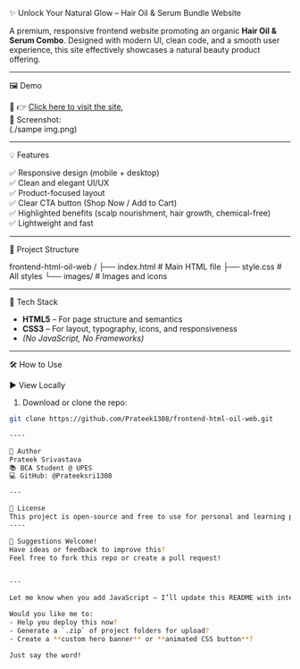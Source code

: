  ✨ Unlock Your Natural Glow – Hair Oil & Serum Bundle Website

A premium, responsive frontend website promoting an organic **Hair Oil & Serum Combo**. Designed with modern UI, clean code, and a smooth user experience, this site effectively showcases a natural beauty product offering.

---

 🖼️ Demo

🔗 👉 [Click here to visit the site](https://Prateeksri1308.github.io/frontend-html-oil-web/),  
📸 Screenshot:  
(./sampe img.png)


---

 💡 Features

✅ Responsive design (mobile + desktop)  
✅ Clean and elegant UI/UX  
✅ Product-focused layout  
✅ Clear CTA button (Shop Now / Add to Cart)  
✅ Highlighted benefits (scalp nourishment, hair growth, chemical-free)  
✅ Lightweight and fast

---

 📁 Project Structure

frontend-html-oil-web /
├── index.html # Main HTML file
├── style.css # All styles
└── images/ # Images and icons


---

 🧰 Tech Stack

- **HTML5** – For page structure and semantics  
- **CSS3** – For layout, typography, icons, and responsiveness  
- *(No JavaScript, No Frameworks)*

---

 🛠️ How to Use

 ▶️ View Locally

1. Download or clone the repo:
```bash
git clone https://github.com/Prateek1308/frontend-html-oil-web.git

----

🙋 Author
Prateek Srivastava
📚 BCA Student @ UPES
💻 GitHub: @Prateeksri1308

---

📄 License
This project is open-source and free to use for personal and learning purposes.
----

💬 Suggestions Welcome!
Have ideas or feedback to improve this?
Feel free to fork this repo or create a pull request!


---

Let me know when you add JavaScript — I’ll update this README with interactivity details like cart, scroll effects, or APIs.

Would you like me to:
- Help you deploy this now?
- Generate a `.zip` of project folders for upload?
- Create a **custom hero banner** or **animated CSS button**?

Just say the word!

